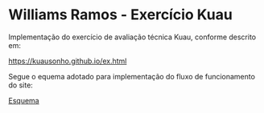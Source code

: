 # Williams Ramos - Exercício Kuau


Implementação do exercício de avaliação técnica Kuau, conforme descrito em:

https://kuausonho.github.io/ex.html


Segue o equema adotado para implementação do fluxo de funcionamento do site:

[Esquema](docs/esquema.pdf)
